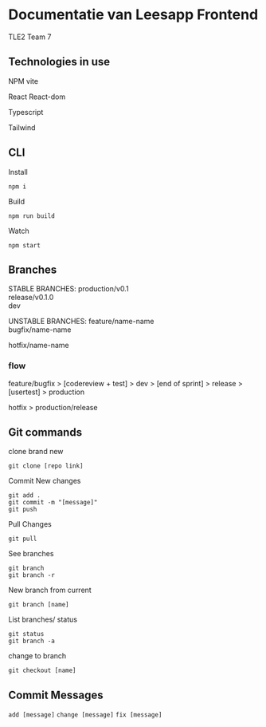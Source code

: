 # Documentatie van Leesapp Frontend

TLE2 Team 7

## Technologies in use

NPM vite

React React-dom

Typescript

Tailwind

## CLI

Install

`npm i`

Build

`npm run build`

Watch

`npm start`

## Branches

STABLE BRANCHES: production/v0.1  
release/v0.1.0  
dev

UNSTABLE BRANCHES: feature/name-name  
bugfix/name-name

hotfix/name-name

### flow

feature/bugfix > [codereview + test] > dev > [end of sprint] > release > [usertest] > production

hotfix > production/release

## Git commands

clone brand new

```
git clone [repo link]
```

Commit New changes

```
git add .
git commit -m "[message]"
git push
```

Pull Changes

```
git pull
```

See branches
```
git branch
git branch -r
```

New branch from current

```
git branch [name]
```

List branches/ status

```
git status
git branch -a
```

change to branch

```
git checkout [name]
```

## Commit Messages

`add [message]`
`change [message]`
`fix [message]`
